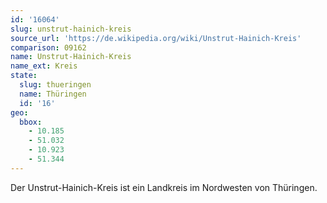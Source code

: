 ```yaml
---
id: '16064'
slug: unstrut-hainich-kreis
source_url: 'https://de.wikipedia.org/wiki/Unstrut-Hainich-Kreis'
comparison: 09162
name: Unstrut-Hainich-Kreis
name_ext: Kreis
state:
  slug: thueringen
  name: Thüringen
  id: '16'
geo:
  bbox:
    - 10.185
    - 51.032
    - 10.923
    - 51.344
---
```


Der Unstrut-Hainich-Kreis ist ein Landkreis im Nordwesten von Thüringen.
